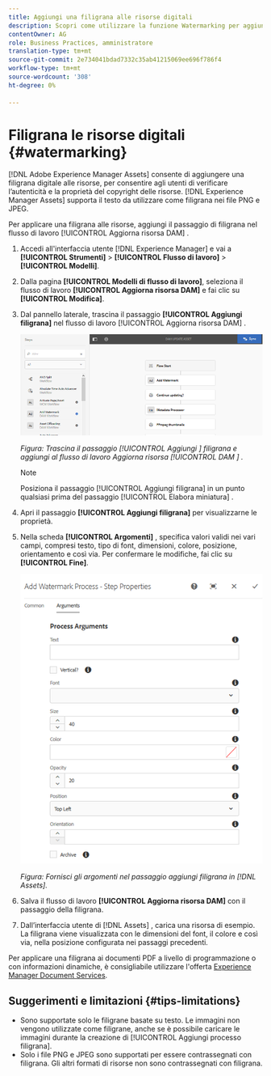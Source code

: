 ```yaml
---
title: Aggiungi una filigrana alle risorse digitali
description: Scopri come utilizzare la funzione Watermarking per aggiungere una filigrana digitale alle risorse.
contentOwner: AG
role: Business Practices, amministratore
translation-type: tm+mt
source-git-commit: 2e734041bdad7332c35ab41215069ee696f786f4
workflow-type: tm+mt
source-wordcount: '308'
ht-degree: 0%

---
```



# Filigrana le risorse digitali {#watermarking}

[!DNL Adobe Experience Manager Assets] consente di aggiungere una filigrana digitale alle risorse, per consentire agli utenti di verificare l’autenticità e la proprietà del copyright delle risorse. [!DNL Experience Manager Assets] supporta il testo da utilizzare come filigrana nei file PNG e JPEG.

Per applicare una filigrana alle risorse, aggiungi il passaggio di filigrana nel flusso di lavoro [!UICONTROL Aggiorna risorsa DAM] .

1. Accedi all&#39;interfaccia utente [!DNL Experience Manager] e vai a **[!UICONTROL Strumenti]** > **[!UICONTROL Flusso di lavoro]** > **[!UICONTROL Modelli]**.
1. Dalla pagina **[!UICONTROL Modelli di flusso di lavoro]**, seleziona il flusso di lavoro **[!UICONTROL Aggiorna risorsa DAM]** e fai clic su **[!UICONTROL Modifica]**.

1. Dal pannello laterale, trascina il passaggio **[!UICONTROL Aggiungi filigrana]** nel flusso di lavoro [!UICONTROL Aggiorna risorsa DAM] .

   ![Trascina il passaggio  [!UICONTROL Aggiungi ] filigrana e aggiungi al flusso di lavoro Aggiorna risorsa  [!UICONTROL DAM ] ](assets/add_watermark_step_aem_assets.png)

   *Figura: Trascina il passaggio  [!UICONTROL Aggiungi ] filigrana e aggiungi al flusso di lavoro Aggiorna risorsa  [!UICONTROL DAM ] .*

   >[!NOTE]
   >
   >Posiziona il passaggio [!UICONTROL Aggiungi filigrana] in un punto qualsiasi prima del passaggio [!UICONTROL Elabora miniatura] .

1. Apri il passaggio **[!UICONTROL Aggiungi filigrana]** per visualizzarne le proprietà.
1. Nella scheda **[!UICONTROL Argomenti]** , specifica valori validi nei vari campi, compresi testo, tipo di font, dimensioni, colore, posizione, orientamento e così via. Per confermare le modifiche, fai clic su **[!UICONTROL Fine]**.

   ![Fornisci gli argomenti nel passaggio Aggiungi filigrana in  [!DNL Assets]](assets/arguments_add_watermark_aem_assets.png)

   *Figura: Fornisci gli argomenti nel passaggio aggiungi filigrana in  [!DNL Assets].*

1. Salva il flusso di lavoro **[!UICONTROL Aggiorna risorsa DAM]** con il passaggio della filigrana.
1. Dall’interfaccia utente di [!DNL Assets] , carica una risorsa di esempio. La filigrana viene visualizzata con le dimensioni del font, il colore e così via, nella posizione configurata nei passaggi precedenti.

Per applicare una filigrana ai documenti PDF a livello di programmazione o con informazioni dinamiche, è consigliabile utilizzare l&#39;offerta [Experience Manager Document Services](/help/forms/using/overview-aem-document-services.md).

## Suggerimenti e limitazioni {#tips-limitations}

* Sono supportate solo le filigrane basate su testo. Le immagini non vengono utilizzate come filigrane, anche se è possibile caricare le immagini durante la creazione di [!UICONTROL Aggiungi processo filigrana].
* Solo i file PNG e JPEG sono supportati per essere contrassegnati con filigrana. Gli altri formati di risorse non sono contrassegnati con filigrana.
